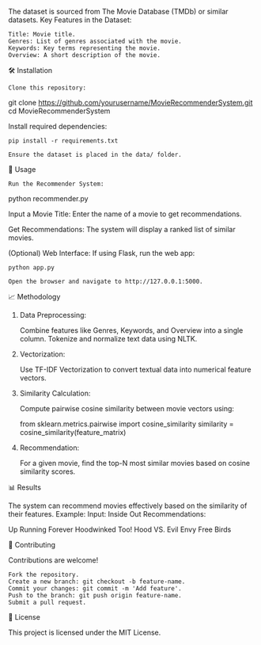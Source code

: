 The dataset is sourced from The Movie Database (TMDb) or similar datasets.
Key Features in the Dataset:

    Title: Movie title.
    Genres: List of genres associated with the movie.
    Keywords: Key terms representing the movie.
    Overview: A short description of the movie.

🛠 Installation

    Clone this repository:

git clone https://github.com/yourusername/MovieRecommenderSystem.git  
cd MovieRecommenderSystem  

Install required dependencies:

    pip install -r requirements.txt  

    Ensure the dataset is placed in the data/ folder.

🚀 Usage

    Run the Recommender System:

python recommender.py  

Input a Movie Title: Enter the name of a movie to get recommendations.

Get Recommendations: The system will display a ranked list of similar movies.

(Optional) Web Interface: If using Flask, run the web app:

    python app.py  

    Open the browser and navigate to http://127.0.0.1:5000.

📈 Methodology
1. Data Preprocessing:

    Combine features like Genres, Keywords, and Overview into a single column.
    Tokenize and normalize text data using NLTK.

2. Vectorization:

    Use TF-IDF Vectorization to convert textual data into numerical feature vectors.

3. Similarity Calculation:

    Compute pairwise cosine similarity between movie vectors using:

    from sklearn.metrics.pairwise import cosine_similarity
    similarity = cosine_similarity(feature_matrix)

4. Recommendation:

    For a given movie, find the top-N most similar movies based on cosine similarity scores.

📊 Results

The system can recommend movies effectively based on the similarity of their features. Example:
Input: Inside Out
Recommendations:

 Up
 Running Forever
 Hoodwinked Too! Hood VS. Evil
 Envy
 Free Birds

🤝 Contributing

Contributions are welcome!

    Fork the repository.
    Create a new branch: git checkout -b feature-name.
    Commit your changes: git commit -m 'Add feature'.
    Push to the branch: git push origin feature-name.
    Submit a pull request.

📝 License

This project is licensed under the MIT License.
